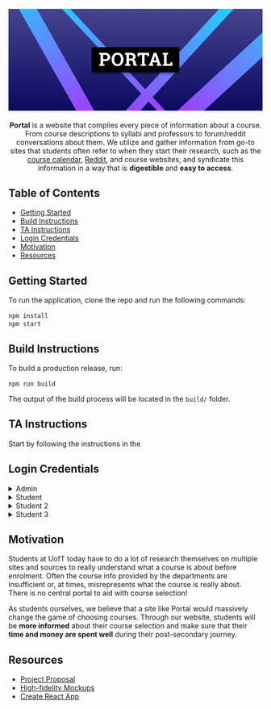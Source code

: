<p align="center">
<img alt="Portal Banner" src="docs/banner.png">
<br/>
<br/>
<strong>Portal</strong> is a website that compiles every piece of information about a course. From course descriptions to syllabi and professors to forum/reddit conversations about them. We utilize and gather information from go-to sites that students often refer to when they start their research, such as the <a href="https://fas.calendar.utoronto.ca/">course calendar</a>, <a href="https://www.reddit.com/r/uoft">Reddit</a>, and course websites, and syndicate this information in a way that is <strong>digestible</strong> and <strong>easy to access</strong>.
</p>

## Table of Contents

- [Getting Started](#getting-started)
- [Build Instructions](#build-instructions)
- [TA Instructions](#ta-instructions)
- [Login Credentials](#login-credentials)
- [Motivation](#motivation)
- [Resources](#resources)

## Getting Started

To run the application, clone the repo and run the following commands:

```
npm install
npm start
```

## Build Instructions

To build a production release, run:

```
npm run build
```

The output of the build process will be located in the `build/` folder.

## TA Instructions

Start by following the instructions in the 

## Login Credentials

<details>
 <summary>Admin</summary>
 <p>

```
Adam Prinkin
Username: admin
Pass: admin
```

</details>

<details>
 <summary>Student</summary>
 <p>
  
```
Alex Liskov
Username: user
Pass: user
```

  </p>
</details>

<details>
 <summary>Student 2</summary>
 <p>

```
Wayne Spon
Username: user2
Pass: user2
```

  </p>
</details>

<details>
 <summary>Student 3</summary>
 <p>

```
Katie Xuo
Username: user3
Pass: user3
```

  </p>
</details>

## Motivation

Students at UofT today have to do a lot of research themselves on multiple sites and sources to really understand what a course is about before enrolment. Often the course info provided by the departments are insufficient or, at times, misrepresents what the course is really about. There is no central portal to aid with course selection!

As students ourselves, we believe that a site like Portal would massively change the game of choosing courses. Through our website, students will be **more informed** about their course selection and make sure that their **time and money are spent well** during their post-secondary journey.

## Resources

- [Project Proposal](https://docs.google.com/document/d/1v7ISPD15b0lTbYbttDvvka7RXBrwPtEX82-_Glzvj3E/edit)
- [High-fidelity Mockups](https://www.figma.com/file/Y44QUUYGFdbpySf7wmUh9Q/Course-Portal?node-id=2988%3A540)
- [Create React App](https://github.com/facebook/create-react-app)
